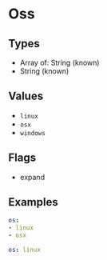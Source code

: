 # Oss



## Types

* Array of: String (known)
* String (known)

## Values

* `linux`
* `osx`
* `windows`

## Flags


* expand

## Examples

```yaml
os:
- linux
- osx
```

```yaml
os: linux

```
